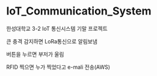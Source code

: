 # IoT_Communication_System
한성대학교 3-2 IoT 통신시스템 기말 프로젝트

큰 충격 감지하면 LoRa통신으로 알림보냄

버튼을 누르면 부저가 울림

RFID 찍으면 누가 찍었다고 e-mali 전송(AWS)
